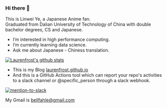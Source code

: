 ### Hi there 👋

This is Linwei Ye, a Japanese Anime fan.  
Graduated from Dalian University of Technology of China with double bachelor degrees, CS and Japanese.  

- I’m interested in high performance computing.  
- I’m currently learning data science.  
- Ask me about Japanese - Chiness translation.  

[![Laurenfrost's github stats](https://github-readme-stats.vercel.app/api?username=laurenfrost&count_private=true&show_icons=true&theme=slateorange)](https://github.com/Laurenfrost/)

+ This is my Blog [laurenfrost.github.io](https://laurenfrost.github.io/)  
+ And this is a GitHub Actions tool which can report your repo's activities to a slack channel or @specific_person through a slack webhook.

[![mention-to-slack](https://github-readme-stats.vercel.app/api/pin/?username=laurenfrost&repo=mention-to-slack&theme=slateorange)](https://github.com/Laurenfrost/mention-to-slack)

My Gmail is [bellfahle@gmail.com](bellfahle@gmail.com)  
